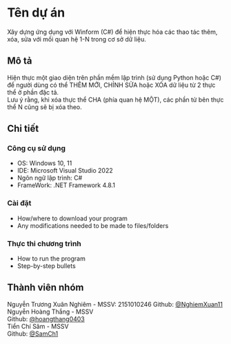 # Tên dự án

Xây dựng ứng dụng với Winform (C#) để hiện thực hóa các thao tác thêm, xóa, sửa với mối quan hệ 1-N trong cơ sở dữ liệu.

## Mô tả 

Hiện thực một giao diện trên phần mềm lập trình (sử dụng Python hoặc C#) để người dùng có thể THÊM MỚI, CHỈNH SỬA hoặc XÓA dữ liệu từ 2 thực thể ở phần đặc tả.<br>
Lưu ý rằng, khi xóa thực thể CHA (phía quan hệ MỘT), các phần tử bên thực thể N cũng sẽ bị xóa theo.

## Chi tiết

### Công cụ sử dụng

* OS: Windows 10, 11
* IDE: Microsoft Visual Studio 2022
* Ngôn ngữ lập trình: C#
* FrameWork: .NET Framework 4.8.1

### Cài đặt

* How/where to download your program
* Any modifications needed to be made to files/folders

### Thực thi chương trình

* How to run the program
* Step-by-step bullets

## Thành viên nhóm

Nguyễn Trương Xuân Nghiêm - MSSV: 2151010246
Github: [@NghiemXuan11](https://github.com/NghiemXuan11)<br>
Nguyễn Hoàng Thắng - MSSV<br>
Github: [@hoangthang0403](https://github.com/hoangthang0403)<br>
Tiển Chí Sâm - MSSV<br>
Github: [@SamCh1](https://github.com/SamCh1)

